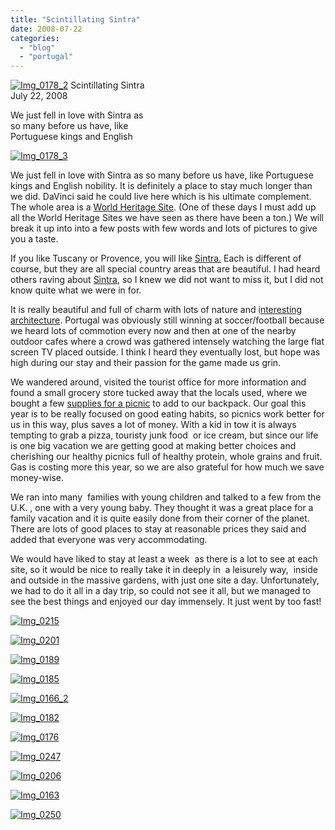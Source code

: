 ```yaml
---
title: "Scintillating Sintra"
date: 2008-07-22
categories: 
  - "blog"
  - "portugal"
---
```


 [![Img_0178_2](https://pub-ac94b3f306b24c0dba4238943c97f2e1.r2.dev/2008/07/21/img_0178_2.jpg "Img_0178_2")](https://pub-ac94b3f306b24c0dba4238943c97f2e1.r2.dev/photos/uncategorized/2008/07/21/img_0178_2.jpg) Scintillating Sintra  
July 22, 2008

We just fell in love with Sintra as  
so many before us have, like  
Portuguese kings and English  

<!--more-->

[![Img_0178_3](https://pub-ac94b3f306b24c0dba4238943c97f2e1.r2.dev/2008/07/21/img_0178_3.jpg "Img_0178_3")](https://pub-ac94b3f306b24c0dba4238943c97f2e1.r2.dev/photos/uncategorized/2008/07/21/img_0178_3.jpg)

We just fell in love with Sintra as so many before us have, like Portuguese kings and English nobility. It is definitely a place to stay much longer than we did. DaVinci said he could live here which is his ultimate complement. The whole area is a [World Heritage Site](http://www.worldheritagesite.org/sites/sintra.html). (One of these days I must add up all the World Heritage Sites we have seen as there have been a ton.) We will break it up into into a few posts with few words and lots of pictures to give you a taste.

If you like Tuscany or Provence, you will like [Sintra.](http://www.sights-and-culture.com/Portugal/Sintra.html) Each is different of course, but they are all special country areas that are beautiful. I had heard others raving about [Sintra](http://www.golisbon.com/portugal/cities/sintra.html), so I knew we did not want to miss it, but I did not know quite what we were in for.

It is really beautiful and full of charm with lots of nature and i[nteresting architecture](http://www.iknow-portugal.co.uk/tourist_information/lisbon/sintra/). Portugal was obviously still winning at soccer/football because we heard lots of commotion every now and then at one of the nearby outdoor cafes where a crowd was gathered intensely watching the large flat screen TV placed outside. I think I heard they eventually lost, but hope was high during our stay and their passion for the game made us grin.

We wandered around, visited the tourist office for more information and found a small grocery store tucked away that the locals used, where we bought a few [supplies for a picnic](http://www.npr.org/templates/story/story.php?storyId=90829862) to add to our backpack. Our goal this year is to be really focused on good eating habits, so picnics work better for us in this way, plus saves a lot of money. With a kid in tow it is always tempting to grab a pizza, touristy junk food  or ice cream, but since our life is one big vacation we are getting good at making better choices and cherishing our healthy picnics full of healthy protein, whole grains and fruit. Gas is costing more this year, so we are also grateful for how much we save money-wise.

We ran into many  families with young children and talked to a few from the U.K. , one with a very young baby. They thought it was a great place for a family vacation and it is quite easily done from their corner of the planet. There are lots of good places to stay at reasonable prices they said and added that everyone was very accommodating.

We would have liked to stay at least a week  as there is a lot to see at each site, so it would be nice to really take it in deeply in  a leisurely way,  inside and outside in the massive gardens, with just one site a day. Unfortunately, we had to do it all in a day trip, so could not see it all, but we managed to see the best things and enjoyed our day immensely. It just went by too fast!

[![Img_0215](https://pub-ac94b3f306b24c0dba4238943c97f2e1.r2.dev/2008/07/21/img_0215.jpg "Img_0215")](https://pub-ac94b3f306b24c0dba4238943c97f2e1.r2.dev/photos/uncategorized/2008/07/21/img_0215.jpg)

[![Img_0201](https://pub-ac94b3f306b24c0dba4238943c97f2e1.r2.dev/2008/07/21/img_0201.jpg "Img_0201")](https://pub-ac94b3f306b24c0dba4238943c97f2e1.r2.dev/photos/uncategorized/2008/07/21/img_0201.jpg)

[![Img_0189](https://pub-ac94b3f306b24c0dba4238943c97f2e1.r2.dev/2008/07/21/img_0189.jpg "Img_0189")](https://pub-ac94b3f306b24c0dba4238943c97f2e1.r2.dev/photos/uncategorized/2008/07/21/img_0189.jpg)

[![Img_0185](https://pub-ac94b3f306b24c0dba4238943c97f2e1.r2.dev/2008/07/21/img_0185.jpg "Img_0185")](https://pub-ac94b3f306b24c0dba4238943c97f2e1.r2.dev/photos/uncategorized/2008/07/21/img_0185.jpg)

[![Img_0166_2](https://pub-ac94b3f306b24c0dba4238943c97f2e1.r2.dev/2008/07/21/img_0166_2.jpg "Img_0166_2")](https://pub-ac94b3f306b24c0dba4238943c97f2e1.r2.dev/photos/uncategorized/2008/07/21/img_0166_2.jpg)

[![Img_0182](https://pub-ac94b3f306b24c0dba4238943c97f2e1.r2.dev/2008/07/21/img_0182.jpg "Img_0182")](https://pub-ac94b3f306b24c0dba4238943c97f2e1.r2.dev/photos/uncategorized/2008/07/21/img_0182.jpg)

[![Img_0176](https://pub-ac94b3f306b24c0dba4238943c97f2e1.r2.dev/2008/07/21/img_0176.jpg "Img_0176")](https://pub-ac94b3f306b24c0dba4238943c97f2e1.r2.dev/photos/uncategorized/2008/07/21/img_0176.jpg)

[![Img_0247](https://pub-ac94b3f306b24c0dba4238943c97f2e1.r2.dev/2008/07/21/img_0247.jpg "Img_0247")](https://pub-ac94b3f306b24c0dba4238943c97f2e1.r2.dev/photos/uncategorized/2008/07/21/img_0247.jpg)

[![Img_0206](https://pub-ac94b3f306b24c0dba4238943c97f2e1.r2.dev/2008/07/21/img_0206.jpg "Img_0206")](https://pub-ac94b3f306b24c0dba4238943c97f2e1.r2.dev/photos/uncategorized/2008/07/21/img_0206.jpg)

[![Img_0163](https://pub-ac94b3f306b24c0dba4238943c97f2e1.r2.dev/2008/07/21/img_0163.jpg "Img_0163")](https://pub-ac94b3f306b24c0dba4238943c97f2e1.r2.dev/photos/uncategorized/2008/07/21/img_0163.jpg)

[![Img_0250](https://pub-ac94b3f306b24c0dba4238943c97f2e1.r2.dev/2008/07/21/img_0250.jpg "Img_0250")](https://pub-ac94b3f306b24c0dba4238943c97f2e1.r2.dev/photos/uncategorized/2008/07/21/img_0250.jpg)
